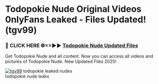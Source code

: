 # Todopokie Nude Original Videos 0nlyFans Leaked - Files Updated! (tgv99)

<h3>🔴 CLICK HERE 🌐==►► <a href="https://tinyurl.com/yrmya6cz" rel="nofollow">Todopokie Nude Updated Files</a></h3>

Get Todopokie Nude and all content. Now you can access all videos and pictures of Todopokie Nude. New Updated Files 2025!

[![tgv99](https://i.imgur.com/FMdXYCs.gif)](https://tinyurl.com/yrmya6cz)
todopokie leaked nudes<br>
todopokie nude leaks